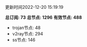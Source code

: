 更新时间2022-12-20 15:19:19

**总订阅: 73**
**总节点: 1296**
**有效节点: 488**
- trojan节点: 48
- v2ray节点: 294
- ss节点: 146
